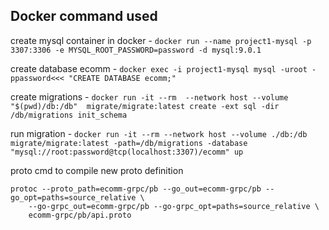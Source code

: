## Docker command used

create mysql container in docker -
`docker run --name project1-mysql -p 3307:3306 -e MYSQL_ROOT_PASSWORD=password -d mysql:9.0.1`

create database ecomm -
`docker exec -i project1-mysql mysql -uroot -ppassword<<< "CREATE DATABASE ecomm;"`

create migrations -
`docker run -it --rm  --network host --volume "$(pwd)/db:/db"  migrate/migrate:latest create -ext sql -dir /db/migrations init_schema`

run migration -
`docker run -it --rm --network host --volume ./db:/db migrate/migrate:latest -path=/db/migrations -database "mysql://root:password@tcp(localhost:3307)/ecomm" up`

proto cmd to compile new proto definition

```
protoc --proto_path=ecomm-grpc/pb --go_out=ecomm-grpc/pb --go_opt=paths=source_relative \
    --go-grpc_out=ecomm-grpc/pb --go-grpc_opt=paths=source_relative \
    ecomm-grpc/pb/api.proto
```
